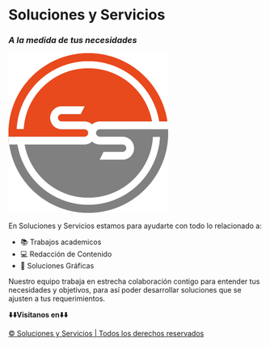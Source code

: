 # Soluciones y Servicios
### *A la medida de tus necesidades*

![S y S logo](/images/pic01.png)

En Soluciones y Servicios estamos para ayudarte con todo lo relacionado a:

- 📚 Trabajos academicos
- 💻 Redacción de Contenido
- 🎨 Soluciones Gráficas

Nuestro equipo trabaja en estrecha colaboración contigo para entender tus <br>
necesidades y objetivos, para así poder desarrollar soluciones que se <br>
ajusten a tus requerimientos.

**⬇️⬇️Visitanos en⬇️⬇️**

<a target="_blank" href="https://solyservicios.github.io/">

&copy; Soluciones y Servicios | Todos los derechos reservados
